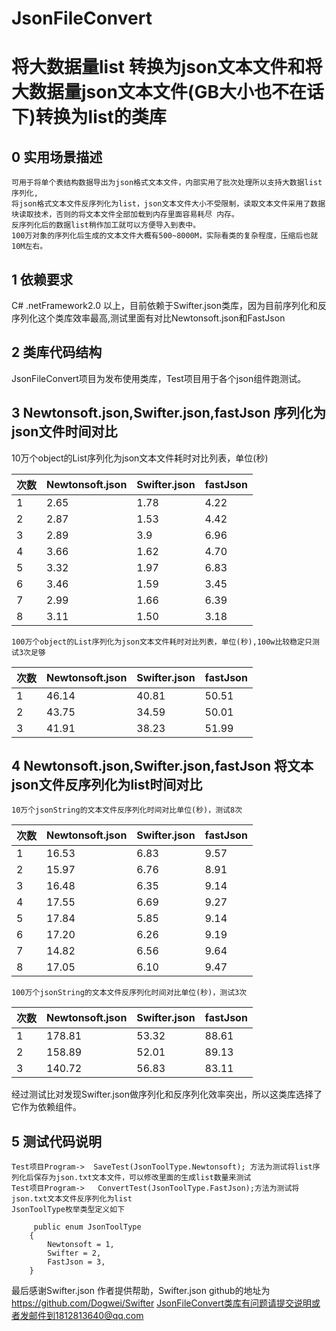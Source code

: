 # JsonFileConvert

 将大数据量list 转换为json文本文件和将大数据量json文本文件(GB大小也不在话下)转换为list的类库
 =====================================================================================
 0 实用场景描述
 -------------
    可用于将单个表结构数据导出为json格式文本文件，内部实用了批次处理所以支持大数据list序列化,
    将json格式文本文件反序列化为list，json文本文件大小不受限制，读取文本文件采用了数据块读取技术，否则的将文本文件全部加载到内存里面容易耗尽 内存。
    反序列化后的数据list稍作加工就可以方便导入到表中。
    100万对象的序列化后生成的文本文件大概有500~8000M，实际看类的复杂程度，压缩后也就10M左右。
    
 1 依赖要求
 -------
   C# .netFramework2.0 以上，目前依赖于Swifter.json类库，因为目前序列化和反序列化这个类库效率最高,测试里面有对比Newtonsoft.json和FastJson
   
 2 类库代码结构
 -------------
   JsonFileConvert项目为发布使用类库，Test项目用于各个json组件跑测试。
   
 3  Newtonsoft.json,Swifter.json,fastJson 序列化为json文件时间对比
 ---------------------------------------------------------------
   10万个object的List序列化为json文本文件耗时对比列表，单位(秒)
   
|次数| Newtonsoft.json | Swifter.json | fastJson |
| ------ | ------ | ------ |-----|
|1  | 2.65   | 1.78    | 4.22   |
 |2| 2.87  | 1.53  | 4.42 |
 |3| 2.89  | 3.9   |  6.96|
 |4| 3.66 | 1.62  | 4.70 |
 |5| 3.32 | 1.97  |  6.83|
 |6| 3.46  | 1.59  |  3.45|
 |7| 2.99  | 1.66  |  6.39|
 |8| 3.11  | 1.50  |  3.18|
 
    100万个object的List序列化为json文本文件耗时对比列表，单位(秒),100w比较稳定只测试3次足够
    
|次数| Newtonsoft.json | Swifter.json | fastJson |
| ------ | ------ | ------ |-----|
|1  | 46.14  | 40.81    | 50.51   |
|2 | 43.75  | 34.59  | 50.01 |
|3 | 41.91  | 38.23   |  51.99|
 
 4  Newtonsoft.json,Swifter.json,fastJson 将文本json文件反序列化为list时间对比
 --------------------------------------------------------------------------
    10万个jsonString的文本文件反序列化时间对比单位(秒)，测试8次
    
|次数| Newtonsoft.json | Swifter.json | fastJson |
| ------ | ------ | ------ |-----|
|1  | 16.53   | 6.83    | 9.57   |
 |2| 15.97  | 6.76  |  8.91 |
 |3| 16.48  | 6.35   |  9.14|
 |4| 17.55 |  6.69  |  9.27 |
 |5| 17.84 | 5.85  |  9.14|
 |6| 17.20  | 6.26  |  9.19|
 |7| 14.82  | 6.56  |  9.64|
 |8| 17.05  | 6.10  |  9.47|
 
    100万个jsonString的文本文件反序列化时间对比单位(秒)，测试3次
    
|次数| Newtonsoft.json | Swifter.json | fastJson |
| ------ | ------ | ------ |-----|
|1  | 178.81   | 53.32    | 88.61   |
 |2|  158.89  | 52.01  |  89.13 |
 |3|140.72  |  56.83   |  83.11|
 
 经过测试比对发现Swifter.json做序列化和反序列化效率突出，所以这类库选择了它作为依赖组件。
 
 5 测试代码说明
 -------------
    Test项目Program->  SaveTest(JsonToolType.Newtonsoft); 方法为测试将list序列化后保存为json.txt文本文件，可以修改里面的生成list数量来测试
    Test项目Program->   ConvertTest(JsonToolType.FastJson);方法为测试将json.txt文本文件反序列化为list
    JsonToolType枚举类型定义如下
```
     public enum JsonToolType
    {
        Newtonsoft = 1,
        Swifter = 2,
        FastJson = 3,
    }
```
 
 
最后感谢Swifter.json 作者提供帮助，Swifter.json github的地址为 https://github.com/Dogwei/Swifter
JsonFileConvert类库有问题请提交说明或者发邮件到1812813640@qq.com
